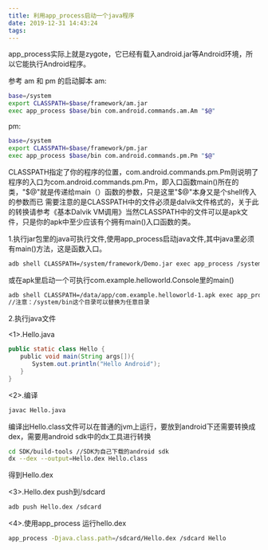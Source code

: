 ```yaml
---
title: 利用app_process启动一个java程序
date: 2019-12-31 14:43:24
tags:
---
```

app_process实际上就是zygote，它已经有载入android.jar等Android环境，所以它能执行Android程序。

参考 am 和 pm 的启动脚本
am:

``` bash
base=/system
export CLASSPATH=$base/framework/am.jar
exec app_process $base/bin com.android.commands.am.Am "$@"
```

pm:

``` bash
base=/system
export CLASSPATH=$base/framework/pm.jar
exec app_process $base/bin com.android.commands.pm.Pm "$@"
```

CLASSPATH指定了你的程序的位置，com.android.commands.pm.Pm则说明了程序的入口为com.android.commands.pm.Pm，即入口函数main()所在的类，"$@"就是传递给main（）函数的参数，只是这里"$@"本身又是个shell传入的参数而已
需要注意的是CLASSPATH中的文件必须是dalvik文件格式的，关于此的转换请参考《基本Dalvik VM调用》当然CLASSPATH中的文件可以是apk文件，只是你的apk中至少应该有个拥有main()入口函数的类。

1.执行jar包里的java可执行文件,使用app_process启动java文件,其中java里必须有main()方法，这是函数入口。

``` bash
adb shell CLASSPATH=/system/framework/Demo.jar exec app_process /system/bin com.example.Demo
```

或在apk里启动一个可执行com.example.helloworld.Console里的main()

``` bash
adb shell CLASSPATH=/data/app/com.example.helloworld-1.apk exec app_process /system/bin com.example.helloworld.Console
//注意：/system/bin这个目录可以替换为任意目录
```

2.执行java文件

<1>.Hello.java

``` Java
public static class Hello {
　　public void main(String args[]){
　　　　System.out.println("Hello Android");
　　}
}
```

<2>.编译

``` bash
javac Hello.java
```

编译出Hello.class文件可以在普通的jvm上运行，要放到android下还需要转换成dex，需要用android sdk中的dx工具进行转换

``` bash
cd SDK/build-tools //SDK为自己下载的android sdk
dx --dex --output=Hello.dex Hello.class
```

得到Hello.dex

<3>.Hello.dex push到/sdcard

``` bash
adb push Hello.dex /sdcard
```

<4>.使用app_process 运行hello.dex

``` bash
app_process -Djava.class.path=/sdcard/Hello.dex /sdcard Hello
```

